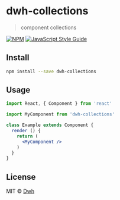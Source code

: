 # dwh-collections

> component collections

[![NPM](https://img.shields.io/npm/v/dwh-collections.svg)](https://www.npmjs.com/package/dwh-collections) [![JavaScript Style Guide](https://img.shields.io/badge/code_style-standard-brightgreen.svg)](https://standardjs.com)

## Install

```bash
npm install --save dwh-collections
```

## Usage

```jsx
import React, { Component } from 'react'

import MyComponent from 'dwh-collections'

class Example extends Component {
  render () {
    return (
      <MyComponent />
    )
  }
}
```

## License

MIT © [Dwh](https://github.com/Dwh)
